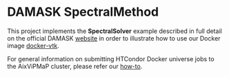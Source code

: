DAMASK SpectralMethod
=====================

This project implements the **SpectralSolver** example
described in full detail on the official DAMASK
[website](https://damask.mpie.de/Usage/SpectralSolver)
in order to illustrate how to use our Docker image
[docker-vtk](https://github.com/AixViPMaP/damask).

For general information on submitting HTCondor Docker universe jobs
to the AixViPMaP cluster, please refer our
[how-to](https://git.rwth-aachen.de/AixViPMaP/AixViPMaP/wikis/).
